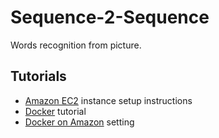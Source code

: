 # Sequence-2-Sequence
Words recognition from picture.

## Tutorials
* [Amazon EC2](docs/tutorials/Amazon.md) instance setup instructions
* [Docker](docs/tutorials/Docker.md) tutorial
* [Docker on Amazon](docs/tutorials/DockerOnAmazon.md) setting
